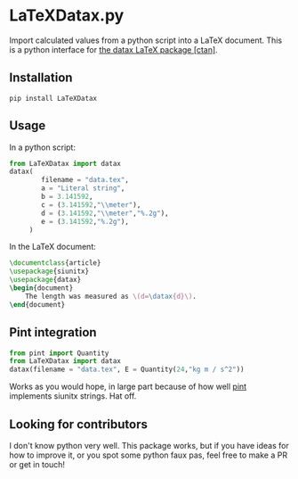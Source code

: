 # LaTeXDatax.py
Import calculated values from a python script into a LaTeX document.
This is a python interface for [the datax LaTeX package [ctan]](https://ctan.org/pkg/datax).

## Installation
```
pip install LaTeXDatax
```

## Usage
In a python script:
```python
from LaTeXDatax import datax
datax(
		filename = "data.tex",
		a = "Literal string",
		b = 3.141592,
		c = (3.141592,"\\meter"),
		d = (3.141592,"\\meter","%.2g"),
		e = (3.141592,"%.2g"),
     )
```

In the LaTeX document:
```tex
\documentclass{article}
\usepackage{siunitx}
\usepackage{datax}
\begin{document}
	The length was measured as \(d=\datax{d}\).
\end{document}
```

## Pint integration
```python
from pint import Quantity
from LaTeXDatax import datax
datax(filename = "data.tex", E = Quantity(24,"kg m / s^2"))
```

Works as you would hope, in large part because of how well [pint](https://pint.readthedocs.io/) implements siunitx strings. Hat off.

## Looking for contributors
I don't know python very well. This package works, but if you have ideas for how to improve it, or you spot some python faux pas, feel free to make a PR or get in touch!

